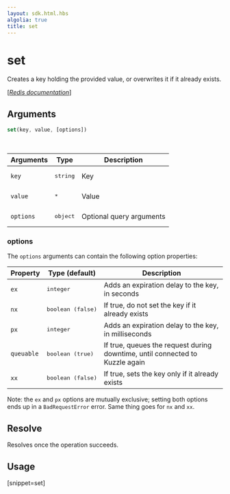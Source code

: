 ```yaml
---
layout: sdk.html.hbs
algolia: true
title: set
---
```


# set

Creates a key holding the provided value, or overwrites it if it already exists.

[[_Redis documentation_]](https://redis.io/commands/set)

## Arguments

```js
set(key, value, [options])
```

<br/>

| Arguments    | Type    | Description |
|--------------|---------|-------------|
| `key` | <pre>string</pre> | Key |
| `value` | <pre>*</pre> | Value |
| ``options`` | <pre>object</pre> | Optional query arguments |

### options

The `options` arguments can contain the following option properties:

| Property   | Type (default)   | Description                       |
| ---------- | ------- | --------------------------------- |
| `ex` | <pre>integer</pre> | Adds an expiration delay to the key, in seconds |
| `nx` | <pre>boolean (false)</pre> | If true, do not set the key if it already exists |
| `px` | <pre>integer</pre> | Adds an expiration delay to the key, in milliseconds |
| `queuable` | <pre>boolean (true)</pre> | If true, queues the request during downtime, until connected to Kuzzle again |
| `xx` | <pre>boolean (false)</pre> | If true, sets the key only if it already exists |

Note: the `ex` and `px` options are mutually exclusive; setting both options ends up in a `BadRequestError` error. Same thing goes for `nx` and `xx`.

## Resolve

Resolves once the operation succeeds.

## Usage

[snippet=set]
